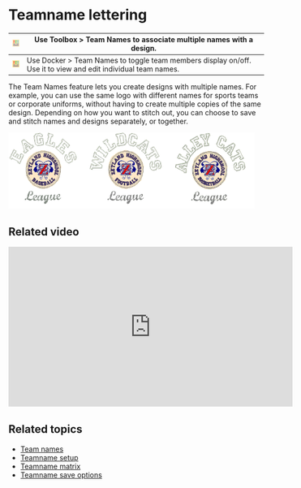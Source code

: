 # Teamname lettering

| ![TeamNames.png](assets/TeamNames.png)       | Use Toolbox > Team Names to associate multiple names with a design.                                           |
| -------------------------------------------- | ------------------------------------------------------------------------------------------------------------- |
| ![TeamnameList.png](assets/TeamnameList.png) | Use Docker > Team Names to toggle team members display on/off. Use it to view and edit individual team names. |

The Team Names feature lets you create designs with multiple names. For example, you can use the same logo with different names for sports teams or corporate uniforms, without having to create multiple copies of the same design. Depending on how you want to stitch out, you can choose to save and stitch names and designs separately, or together.

![summary_-_special00033.png](assets/summary_-_special00033.png)

## Related video

<iframe src="https://www.youtube.com/embed/vgyg0vTPfFk" frameborder="0" 
		 allow="accelerometer; autoplay; encrypted-media; gyroscope; picture-in-picture" 
		 allowfullscreen="" style="width: 560px; height: 315px;">
<p>&#160;</p>
</iframe>

## Related topics

- [Team names](Team_names)
- [Teamname setup](Teamname_setup)
- [Teamname matrix](Teamname_matrix)
- [Teamname save options](Teamname_save_options)
